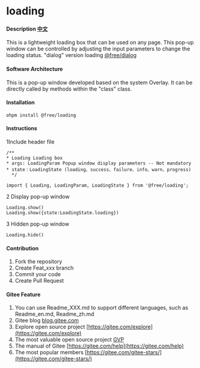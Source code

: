 # loading

#### Description [中文](README.md)

This is a lightweight loading box that can be used on any page. This pop-up window can be controlled by adjusting the input parameters to change the loading status.  "dialog" version loading [@free/dialog](https://ohpm.openharmony.cn/#/cn/detail/@free%2Fdialog)
#### Software Architecture

This is a pop-up window developed based on the system Overlay. It can be directly called by methods within the "class" class.

#### Installation

```
ohpm install @free/loading
```

#### Instructions

1Include header file

```
/**
* Loading Loading box
* args: LoadingParam Popup window display parameters -- Not mandatory
* state：LoadingState (loading、success、failure、info、warn、progress)
  */
  
import { Loading, LoadingParam, LoadingState } from '@free/loading';
```

2 Display pop-up window

```
Loading.show()
Loading.show({state:LoadingState.loading})
```

3 Hidden pop-up window

```
Loading.hide()
```

#### Contribution

1. Fork the repository
2. Create Feat_xxx branch
3. Commit your code
4. Create Pull Request

#### Gitee Feature

1. You can use Readme\_XXX.md to support different languages, such as Readme\_en.md, Readme\_zh.md
2. Gitee blog [blog.gitee.com](https://blog.gitee.com)
3. Explore open source project [https://gitee.com/explore](https://gitee.com/explore)
4. The most valuable open source project [GVP](https://gitee.com/gvp)
5. The manual of Gitee [https://gitee.com/help](https://gitee.com/help)
6. The most popular members  [https://gitee.com/gitee-stars/](https://gitee.com/gitee-stars/)
